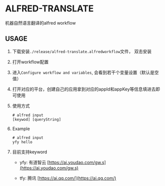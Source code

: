 # ALFRED-TRANSLATE

机器自然语言翻译的alfred workflow

## USAGE

1. 下载安装`./release/alfred-translate.alfredworkflow`文件， 双击安装

2. 打开workflow配置

3. 进入`Configure workflow and variables`, 会看到若干个变量设置（默认是空值）

4. 打开对应的平台，创建自己的应用拿到对应的appId和appKey等信息填进去即可使用

5. 使用方式

    ```
    # alfred input
    [keywod] [queryString]
    ```

6. Example

    ```
    # alfred input
    yfy hello
    ```

7. 目前支持keyword

    - yfy: 有道智云 [https://ai.youdao.com/gw.s](https://ai.youdao.com/gw.s)
      
    - tfy: 腾讯 [https://ai.qq.com/](https://ai.qq.com/)
